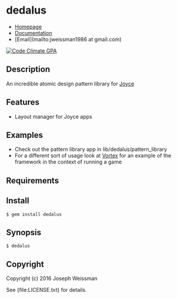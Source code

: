 # dedalus

* [Homepage](https://rubygems.org/gems/dedalus)
* [Documentation](http://rubydoc.info/gems/dedalus/frames)
* [Email](mailto:jweissman1986 at gmail.com)

[![Code Climate GPA](https://codeclimate.com/github/deepcerulean/dedalus/badges/gpa.svg)](https://codeclimate.com/github/deepcerulean/dedalus)

## Description

An incredible atomic design pattern library for [Joyce](https://github.com/deepcerulean/joyce)

## Features

  - Layout manager for Joyce apps

## Examples
  - Check out the pattern library app in lib/dedalus/pattern_library
  - For a different sort of usage look at [Vortex](https://github.com/deepcerulean/vortex) for an example of the framework in the context of running a game

## Requirements

## Install

    $ gem install dedalus

## Synopsis

    $ dedalus

## Copyright

Copyright (c) 2016 Joseph Weissman

See {file:LICENSE.txt} for details.

